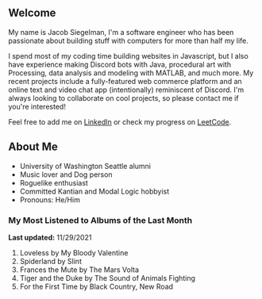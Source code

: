 
## Welcome
My name is Jacob Siegelman, I'm a software engineer who has been passionate about building stuff with computers for more than half my life.

I spend most of my coding time building websites in Javascript, but I also have experience making Discord bots with Java, procedural art with Processing, data analysis and modeling with MATLAB, and much more. My recent projects include a fully-featured web commerce platform and an online text and video chat app (intentionally) reminiscent of Discord. I'm always looking to collaborate on cool projects, so please contact me if you're interested!

Feel free to add me on [LinkedIn](https://www.linkedin.com/in/jacob-siegelman/) or check my progress on [LeetCode](https://leetcode.com/jsiegelman/).

## About Me
- University of Washington Seattle alumni
- Music lover and Dog person
- Roguelike enthusiast
- Committed Kantian and Modal Logic hobbyist
- Pronouns: He/Him

### My Most Listened to Albums of the Last Month
**Last updated:** 11/29/2021 <!-- lfm -->   
1. <!-- lfm -->Loveless by My Bloody Valentine  
2. <!-- lfm -->Spiderland by Slint  
3. <!-- lfm -->Frances the Mute by The Mars Volta  
4. <!-- lfm -->Tiger and the Duke by The Sound of Animals Fighting  
5. <!-- lfm -->For the First Time by Black Country, New Road  
